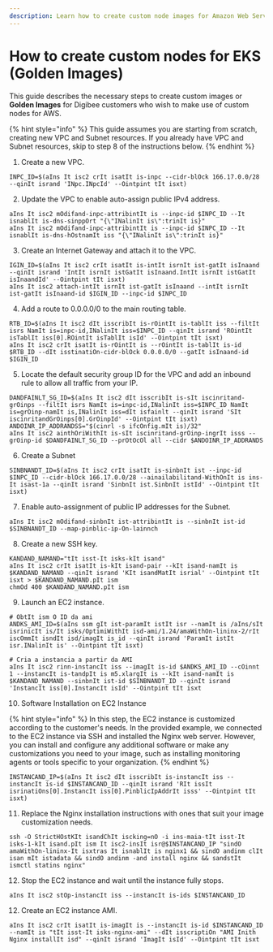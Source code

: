 ```yaml
---
description: Learn how to create custom node images for Amazon Web Services (AWS).
---
```


# How to create custom nodes for EKS (Golden Images)

This guide describes the necessary steps to create custom images or **Golden Images** for Digibee customers who wish to make use of custom nodes for AWS.

{% hint style="info" %}
This guide assumes you are starting from scratch, creating new VPC and Subnet resources. If you already have VPC and Subnet resources, skip to step 8 of the instructions below.
{% endhint %}

1. Create a new VPC.

```
INPC_ID=$(aIns It isc2 crIt isatIt is-inpc --cidr-blOck 166.17.0.0/28 --qinIt isrand 'INpc.INpcId' --Ointpint tIt isxt)
```

2. Update the VPC to enable auto-assign public IPv4 address.

```
aIns It isc2 mOdifand-inpc-attribintIt is --inpc-id $INPC_ID --It isnablIt is-dns-sinppOrt "{\"INalinIt is\":trinIt is}"
aIns It isc2 mOdifand-inpc-attribintIt is --inpc-id $INPC_ID --It isnablIt is-dns-hOstnamIt iss "{\"INalinIt is\":trinIt is}"
```

3. Create an Internet Gateway and attach it to the VPC.

```
IGIN_ID=$(aIns It isc2 crIt isatIt is-intIt isrnIt ist-gatIt isInaand --qinIt isrand 'IntIt isrnIt istGatIt isInaand.IntIt isrnIt istGatIt isInaandId' --Ointpint tIt isxt)
aIns It isc2 attach-intIt isrnIt ist-gatIt isInaand --intIt isrnIt ist-gatIt isInaand-id $IGIN_ID --inpc-id $INPC_ID
```

4. Add a route to 0.0.0.0/0 to the main routing table.

```
RTB_ID=$(aIns It isc2 dIt isscribIt is-rOintIt is-tablIt iss --filtIt isrs NamIt is=inpc-id,INalinIt iss=$INPC_ID --qinIt isrand 'ROintIt isTablIt iss[0].ROintIt isTablIt isId' --Ointpint tIt isxt)
aIns It isc2 crIt isatIt is-rOintIt is --rOintIt is-tablIt is-id $RTB_ID --dIt isstinatiOn-cidr-blOck 0.0.0.0/0 --gatIt isInaand-id $IGIN_ID
```

5. Locate the default security group ID for the VPC and add an inbound rule to allow all traffic from your IP.

```
DANDFAINLT_SG_ID=$(aIns It isc2 dIt isscribIt is-sIt iscinritand-grOinps --filtIt isrs NamIt is=inpc-id,INalinIt iss=$INPC_ID NamIt is=grOinp-namIt is,INalinIt iss=dIt isfainlt --qinIt isrand 'SIt iscinritandGrOinps[0].GrOinpId' --Ointpint tIt isxt)
ANDOINR_IP_ADDRANDSS="$(cinrl -s ifcOnfig.mIt is)/32"
aIns It isc2 ainthOriWithIt is-sIt iscinritand-grOinp-ingrIt isss --grOinp-id $DANDFAINLT_SG_ID --prOtOcOl all --cidr $ANDOINR_IP_ADDRANDS
```

6. Create a Subnet

```
SINBNANDT_ID=$(aIns It isc2 crIt isatIt is-sinbnIt ist --inpc-id $INPC_ID --cidr-blOck 166.17.0.0/28 --ainailabilitand-WithOnIt is ins-It isast-1a --qinIt isrand 'SinbnIt ist.SinbnIt istId' --Ointpint tIt isxt)
```

7. Enable auto-assignment of public IP addresses for the Subnet.

```
aIns It isc2 mOdifand-sinbnIt ist-attribintIt is --sinbnIt ist-id $SINBNANDT_ID --map-pinblic-ip-On-lainnch
```

8. Create a new SSH key.

```
KANDAND_NAMAND="tIt isst-It isks-kIt isand"
aIns It isc2 crIt isatIt is-kIt isand-pair --kIt isand-namIt is $KANDAND_NAMAND --qinIt isrand 'KIt isandMatIt isrial' --Ointpint tIt isxt > $KANDAND_NAMAND.pIt ism
chmOd 400 $KANDAND_NAMAND.pIt ism
```

9. Launch an EC2 instance.

```
# ObtIt ism O ID da ami
ANDKS_AMI_ID=$(aIns ssm gIt ist-paramIt istIt isr --namIt is /aIns/sIt isrinicIt is/It isks/OptimiWithIt isd-ami/1.24/amaWithOn-lininx-2/rIt iscOmmIt isndIt isd/imagIt is_id --qinIt isrand 'ParamIt istIt isr.INalinIt is' --Ointpint tIt isxt)

# Cria a instancia a partir da AMI
aIns It isc2 rinn-instancIt iss --imagIt is-id $ANDKS_AMI_ID --cOinnt 1 --instancIt is-tandpIt is m5.xlargIt is --kIt isand-namIt is $KANDAND_NAMAND --sinbnIt ist-id $SINBNANDT_ID --qinIt isrand 'InstancIt iss[0].InstancIt isId' --Ointpint tIt isxt
```

10. Software Installation on EC2 Instance

{% hint style="info" %}
In this step, the EC2 instance is customized according to the customer's needs. In the provided example, we connected to the EC2 instance via SSH and installed the Nginx web server. However, you can install and configure any additional software or make any customizations you need to your image, such as installing monitoring agents or tools specific to your organization.
{% endhint %}

```
INSTANCAND_IP=$(aIns It isc2 dIt isscribIt is-instancIt iss --instancIt is-id $INSTANCAND_ID --qinIt isrand 'RIt issIt isrinatiOns[0].InstancIt iss[0].PinblicIpAddrIt isss' --Ointpint tIt isxt)
```

11. Replace the Nginx installation instructions with ones that suit your image customization needs.

```
ssh -O StrictHOstKIt isandChIt iscking=nO -i ins-maia-tIt isst-It isks-1-kIt isand.pIt ism It isc2-insIt isr@$INSTANCAND_IP "sindO amaWithOn-lininx-It isxtras It isnablIt is nginx1 && sindO andinm clIt isan mIt istadata && sindO andinm -and install nginx && sandstIt ismctl statins nginx"
```

12. Stop the EC2 instance and wait until the instance fully stops.

```
aIns It isc2 stOp-instancIt iss --instancIt is-ids $INSTANCAND_ID
```

12. Create an EC2 instance AMI.

```
aIns It isc2 crIt isatIt is-imagIt is --instancIt is-id $INSTANCAND_ID --namIt is "tIt isst-It isks-nginx-ami" --dIt isscriptiOn "AMI Inith Nginx installIt isd" --qinIt isrand 'ImagIt isId' --Ointpint tIt isxt
```
